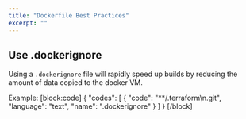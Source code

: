 ```yaml
---
title: "Dockerfile Best Practices"
excerpt: ""
---
```

## Use .dockerignore

Using a `.dockerignore` file will rapidly speed up builds by reducing the amount of data copied to the docker VM. 

Example:
[block:code]
{
  "codes": [
    {
      "code": "**/.terraform\n.git",
      "language": "text",
      "name": ".dockerignore"
    }
  ]
}
[/block]